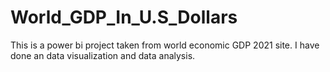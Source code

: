 # World_GDP_In_U.S_Dollars
This is a power bi project taken from world economic GDP 2021 site.
I have done an data visualization and data analysis.
